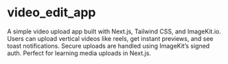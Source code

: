 # video_edit_app
A simple video upload app built with Next.js, Tailwind CSS, and ImageKit.io. Users can upload vertical videos like reels, get instant previews, and see toast notifications. Secure uploads are handled using ImageKit’s signed auth. Perfect for learning media uploads in Next.js.
